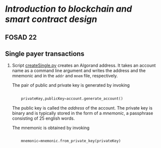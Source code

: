 # *Introduction to blockchain and smart contract design*
## FOSAD 22 ##

## Single payer transactions ##

1. Script [createSingle.py](createSingle.py) creates an Algorand address.
    It takes an account name as a command line argument and writes
    the address and the mnemonic and in the ```addr``` and ```mnem``` file,
    respectively.

    The pair of public and private key is generated by invoking

    ```python
        
        privateKey,publicKey=account.generate_account()

    ```

    The public key is called the *address* of the account.
    The private key is binary and is typically stored in the form of 
    a *mnemonic*, a passphrase consisting of 25 english words.

    The mnemonic is obtained by invoking

    ```python

        mnemonic=mnemonic.from_private_key(privateKey)

    ```

